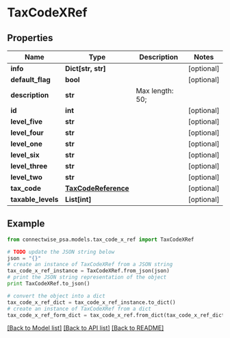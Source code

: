 # TaxCodeXRef


## Properties
Name | Type | Description | Notes
------------ | ------------- | ------------- | -------------
**info** | **Dict[str, str]** |  | [optional] 
**default_flag** | **bool** |  | [optional] 
**description** | **str** |  Max length: 50; | 
**id** | **int** |  | [optional] 
**level_five** | **str** |  | [optional] 
**level_four** | **str** |  | [optional] 
**level_one** | **str** |  | [optional] 
**level_six** | **str** |  | [optional] 
**level_three** | **str** |  | [optional] 
**level_two** | **str** |  | [optional] 
**tax_code** | [**TaxCodeReference**](TaxCodeReference.md) |  | [optional] 
**taxable_levels** | **List[int]** |  | [optional] 

## Example

```python
from connectwise_psa.models.tax_code_x_ref import TaxCodeXRef

# TODO update the JSON string below
json = "{}"
# create an instance of TaxCodeXRef from a JSON string
tax_code_x_ref_instance = TaxCodeXRef.from_json(json)
# print the JSON string representation of the object
print TaxCodeXRef.to_json()

# convert the object into a dict
tax_code_x_ref_dict = tax_code_x_ref_instance.to_dict()
# create an instance of TaxCodeXRef from a dict
tax_code_x_ref_form_dict = tax_code_x_ref.from_dict(tax_code_x_ref_dict)
```
[[Back to Model list]](../README.md#documentation-for-models) [[Back to API list]](../README.md#documentation-for-api-endpoints) [[Back to README]](../README.md)


